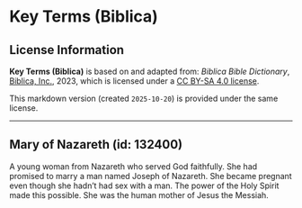 # Key Terms (Biblica)

## License Information

**Key Terms (Biblica)** is based on and adapted from: _Biblica Bible Dictionary_, [Biblica, Inc.](https://www.biblica.com/), 2023, which is licensed under a [CC BY-SA 4.0 license](https://creativecommons.org/licenses/by-sa/4.0/legalcode.en).

This markdown version (created `2025-10-20`) is provided under the same license.



--------------------------------

## Mary of Nazareth (id: 132400)

A young woman from Nazareth who served God faithfully. She had promised to marry a man named Joseph of Nazareth. She became pregnant even though she hadn’t had sex with a man. The power of the Holy Spirit made this possible. She was the human mother of Jesus the Messiah.


